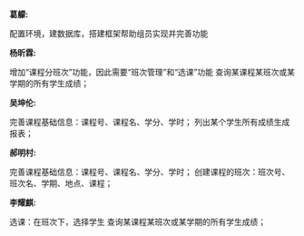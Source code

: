  **葛艨:** 

配置环境，建数据库，搭建框架帮助组员实现并完善功能

 **杨昕霖:** 

增加“课程分班次”功能，因此需要“班次管理”和“选课”功能
查询某课程某班次或某学期的所有学生成绩；

 **吴坤伦:** 

完善课程基础信息：课程号、课程名、学分、学时；
列出某个学生所有成绩生成报表；

 **郝明村:** 

完善课程基础信息：课程号、课程名、学分、学时；
创建课程的班次：班次号、班次名、学期、地点、课程；

 **李耀麒:** 

选课：在班次下，选择学生
查询某课程某班次或某学期的所有学生成绩；
